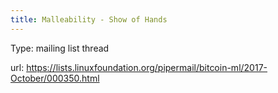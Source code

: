 ```yaml
---
title: Malleability - Show of Hands
---
```


Type: mailing list thread

url: https://lists.linuxfoundation.org/pipermail/bitcoin-ml/2017-October/000350.html
